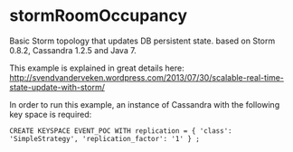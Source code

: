 stormRoomOccupancy
==================

Basic Storm topology that updates DB persistent state. based on Storm 0.8.2, Cassandra 1.2.5 and Java 7.

This example is explained in great details here: 
http://svendvanderveken.wordpress.com/2013/07/30/scalable-real-time-state-update-with-storm/

In order to run this example, an instance of Cassandra with the following key space is required: 

```
CREATE KEYSPACE EVENT_POC WITH replication = { 'class': 'SimpleStrategy', 'replication_factor': '1' } ;
```